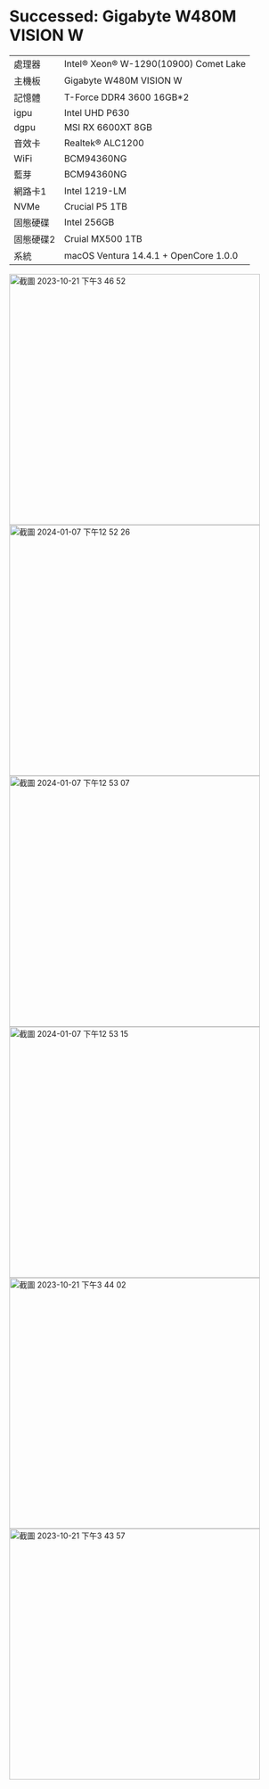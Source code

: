 # Successed: Gigabyte W480M VISION W

<table>
  <tr>
    <td>處理器</td><td>Intel® Xeon® W-1290(10900) Comet Lake</td>
  </tr>
  <tr>
    <td>主機板</td><td>Gigabyte W480M VISION W</td>
  </tr>
  <tr>  
    <td>記憶體</td><td>T-Force DDR4 3600 16GB*2</td>
  </tr>
  <tr>
    <td>igpu</td><td>Intel UHD P630</td>
  </tr>
  <tr>
    <td>dgpu</td><td>MSI RX 6600XT 8GB</td>
  </tr>
  <tr>
    <td>音效卡</td><td>Realtek® ALC1200</td>
  </tr>
  <tr>
    <td>WiFi</td><td>BCM94360NG</td>
  </tr>
  <tr>
    <td>藍芽</td><td>BCM94360NG</td>
  </tr>
  <tr>
    <td>網路卡1</td><td>Intel 1219-LM</td>
  </tr>
  <tr>  
    <td>NVMe</td><td>Crucial P5 1TB</td>
  </tr>
  <tr>  
    <td>固態硬碟</td><td>Intel 256GB</td>
  </tr>
  <tr>  
    <td>固態硬碟2</td><td>Cruial MX500 1TB</td>
  </tr>
  <tr>
    <td>系統</td><td>macOS Ventura 14.4.1 + OpenCore 1.0.0</td>
  </tr>  
</table>


<img width="450" alt="截圖 2023-10-21 下午3 46 52" src="https://github.com/michelle0812/Gigabyte-W480M-Vision-W-Xeon-W1290-10900/assets/79300809/0080e0e1-d178-4cff-8f4f-a6168204132b">
<br>
<img width="450" alt="截圖 2024-01-07 下午12 52 26" src="https://github.com/michelle0812/Gigabyte-W480M-Vision-W-Xeon-W1290-10900/assets/79300809/bcdc8749-1c5f-4ece-bf16-7eb365c7827d">
<br>
<img width="450" alt="截圖 2024-01-07 下午12 53 07" src="https://github.com/michelle0812/Gigabyte-W480M-Vision-W-Xeon-W1290-10900/assets/79300809/e10ee6c5-0f3e-4d28-b40c-c9862d481b43">
<br>
<img width="450" alt="截圖 2024-01-07 下午12 53 15" src="https://github.com/michelle0812/Gigabyte-W480M-Vision-W-Xeon-W1290-10900/assets/79300809/e7d9f10b-0a8f-433e-ad5f-ddfa910c20f0">
<br>
<img width="450" alt="截圖 2023-10-21 下午3 44 02" src="https://github.com/michelle0812/Gigabyte-W480M-Vision-W-Xeon-W1290-10900/assets/79300809/bf847c65-0dfc-46f5-9a0a-bdd6d2c5f595"><br>
<img width="450" alt="截圖 2023-10-21 下午3 43 57" src="https://github.com/michelle0812/Gigabyte-W480M-Vision-W-Xeon-W1290-10900/assets/79300809/5a939866-f37a-41d9-8c93-8378cd1f74a4"><br>
